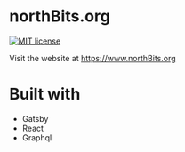 # northBits.org

[![MIT license](http://img.shields.io/badge/license-MIT-brightgreen.svg)](http://opensource.org/licenses/MIT)

Visit the website at https://www.northBits.org

# Built with

- Gatsby
- React
- Graphql
